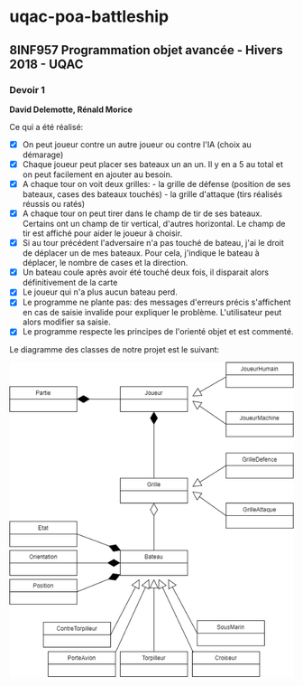 # uqac-poa-battleship

<h2>8INF957 Programmation objet avancée - Hivers 2018 - UQAC</h2>
<h3>Devoir 1</h3>
<p><b>David Delemotte, Rénald Morice</b></p>

Ce qui a été réalisé:

- [x] On peut joueur contre un autre joueur ou contre l'IA (choix au démarage)
- [x] Chaque joueur peut placer ses bateaux un an un. Il y en a 5 au total et on peut facilement en ajouter au besoin.
- [x] A chaque tour on voit deux grilles:
      - la grille de défense (position de ses bateaux, cases des bateaux touchés)
      - la grille d'attaque (tirs réalisés réussis ou ratés)
- [x] A chaque tour on peut tirer dans le champ de tir de ses bateaux. Certains ont un champ de tir vertical, d'autres horizontal. Le champ de tir est affiché pour aider le joueur à choisir.
- [x] Si au tour précédent l'adversaire n'a pas touché de bateau, j'ai le droit de déplacer un de mes bateaux. Pour cela, j'indique le bateau à déplacer, le nombre de cases et la direction.
- [x] Un bateau coule après avoir été touché deux fois, il disparait alors définitivement de la carte
- [x] Le joueur qui n'a plus aucun bateau perd.
- [x] Le programme ne plante pas: des messages d'erreurs précis s'affichent en cas de saisie invalide pour expliquer le problème. L'utilisateur peut alors modifier sa saisie.
- [x] Le programme respecte les principes de l'orienté objet et est commenté.

Le diagramme des classes de notre projet est le suivant:

![Diagramme des classes](img/classdiagram.png?raw=true "Diagramme des classes")

